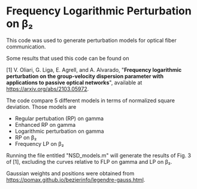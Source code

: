 # Frequency Logarithmic Perturbation on β₂

This code was used to generate perturbation models for optical fiber communication. 

Some results that used this code can be found on 

[1] V. Oliari, G. Liga, E. Agrell, and A. Alvarado, "**Frequency logarithmic perturbation on the group-velocity dispersion parameter with applications to passive optical networks**", available at https://arxiv.org/abs/2103.05972.

The code compare 5 different models in terms of normalized square deviation. Those models are

 - Regular pertubation (RP) on gamma
 - Enhanced RP on gamma
 - Logarithmic perturbation on gamma
 - RP on β₂
 - Frequency LP on β₂

Running the file entitled "NSD_models.m" will generate the results of Fig. 3 of [1], excluding the curves relative to FLP on gamma and LP on β₂.

Gaussian weights and positions were obtained from https://pomax.github.io/bezierinfo/legendre-gauss.html.


